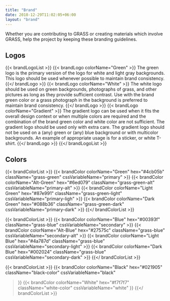 ```yaml
---
title: "Brand"
date: 2018-12-29T11:02:05+06:00
layout: "brand"
---
```


Whether you are contributing to GRASS or creating materials which involve GRASS, help the project by keeping these branding guidelines.

## Logos

{{< brandLogoList >}}
    {{< brandLogo colorName="Green" >}}
        The green logo is the primary version of the logo for white and light gray backgrounds. This logo should be used whenever possible to maintain brand consistency.
    {{</ brandLogo >}}
    {{< brandLogo colorName="White" >}}
        The white logo should be used on green backgrounds, photographs of grass, and other pictures as long as they provide sufficient contrast. Use with the brand green color or a grass photograph in the background is preferred to maintain brand consistency.
    {{</ brandLogo >}}
    {{< brandLogo colorName="Gradient" >}}
        The gradient logo can be used when it fits the overall design context or when multiple colors are required and the combination of the brand green color and white color are not sufficient. The gradient logo should be used only with extra care. The gradient logo should not be used on a (any) green or (any) blue background or with multicolor backgrounds. An example of appropriate usage is for a sticker, or white T-shirt.
    {{</ brandLogo >}}
{{</ brandLogoList >}}

## Colors

{{< brandColorList >}}
    {{< brandColor colorName="Green"   hex="#4cb05b" className="grass-green" cssVariableName="primary" >}}
    {{< brandColor colorName="Alt-Green"   hex="#6ed079" className="grass-green-alt" cssVariableName="primary-alt" >}}
    {{< brandColor colorName="Light Green"   hex="#87e991" className="grass-green-light" cssVariableName="primary-ligh" >}}
    {{< brandColor colorName="Dark Green"   hex="#088b36" className="grass-green-dark" cssVariableName="primary-dark" >}}
{{</ brandColorList >}}

{{< brandColorList >}}
    {{< brandColor colorName="Blue" hex="#00393f" className="grass-blue" cssVariableName="secondary" >}}
    {{< brandColor colorName="Alt-Blue" hex="#27575c" className="grass-blue" cssVariableName="secondary-alt" >}}
    {{< brandColor colorName="Light Blue" hex="#4a787d" className="grass-blue" cssVariableName="secondary-light" >}}
    {{< brandColor colorName="Dark Blue" hex="#002024" className="grass-blue" cssVariableName="secondary-dark" >}}
{{</ brandColorList >}}

{{< brandColorList >}}
  {{< brandColor
    colorName="Black"
    hex="#021905"
    className="black-color"
    cssVariableName="black"
  >}}
  {{< brandColor
    colorName="White"
    hex="#f7f7f7"
    className="white-color"
    cssVariableName="white"
  >}}
{{</ brandColorList >}}
